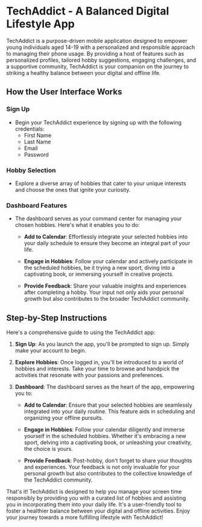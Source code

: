 # TechAddict - A Balanced Digital Lifestyle App

TechAddict is a purpose-driven mobile application designed to empower young individuals aged 14-19 with a personalized and responsible approach to managing their phone usage. By providing a host of features such as personalized profiles, tailored hobby suggestions, engaging challenges, and a supportive community, TechAddict is your companion on the journey to striking a healthy balance between your digital and offline life.

## How the User Interface Works

### Sign Up
- Begin your TechAddict experience by signing up with the following credentials:
  - First Name
  - Last Name
  - Email
  - Password
    
### Hobby Selection
- Explore a diverse array of hobbies that cater to your unique interests and choose the ones that ignite your curiosity.

### Dashboard Features
- The dashboard serves as your command center for managing your chosen hobbies. Here's what it enables you to do:

  - **Add to Calendar**: Effortlessly integrate your selected hobbies into your daily schedule to ensure they become an integral part of your life.

  - **Engage in Hobbies**: Follow your calendar and actively participate in the scheduled hobbies, be it trying a new sport, diving into a captivating book, or immersing yourself in creative projects.

  - **Provide Feedback**: Share your valuable insights and experiences after completing a hobby. Your input not only aids your personal growth but also contributes to the broader TechAddict community.

## Step-by-Step Instructions

Here's a comprehensive guide to using the TechAddict app:

1. **Sign Up**: As you launch the app, you'll be prompted to sign up. Simply make your account to begin.

2. **Explore Hobbies**: Once logged in, you'll be introduced to a world of hobbies and interests. Take your time to browse and handpick the activities that resonate with your passions and preferences.

3. **Dashboard**: The dashboard serves as the heart of the app, empowering you to:

   - **Add to Calendar**: Ensure that your selected hobbies are seamlessly integrated into your daily routine. This feature aids in scheduling and organizing your offline pursuits.

   - **Engage in Hobbies**: Follow your calendar diligently and immerse yourself in the scheduled hobbies. Whether it's embracing a new sport, delving into a captivating book, or unleashing your creativity, the choice is yours.

   - **Provide Feedback**: Post-hobby, don't forget to share your thoughts and experiences. Your feedback is not only invaluable for your personal growth but also contributes to the collective knowledge of the TechAddict community.

That's it! TechAddict is designed to help you manage your screen time responsibly by providing you with a curated list of hobbies and assisting you in incorporating them into your daily life. It's a user-friendly tool to foster a healthier balance between your digital and offline activities. Enjoy your journey towards a more fulfilling lifestyle with TechAddict!
